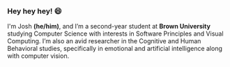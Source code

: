 ### Hey hey hey! 😄

I'm Josh **(he/him)**, and I’m a second-year student at **Brown University** studying Computer Science with interests in Software Principles and Visual Computing. I’m also an avid researcher in the Cognitive and Human Behavioral studies, specifically in emotional and artificial intelligence along with computer vision.

<!--
**joshbenzon/joshbenzon** is a ✨ _special_ ✨ repository because its `README.md` (this file) appears on your GitHub profile.

Here are some ideas to get you started:

- 🔭 I’m currently working on ...
- 🌱 I’m currently learning ...
- 👯 I’m looking to collaborate on ...
- 🤔 I’m looking for help with ...
- 💬 Ask me about ...
- 📫 How to reach me: ...
- 😄 Pronouns: ...
- ⚡ Fun fact: ...
-->
